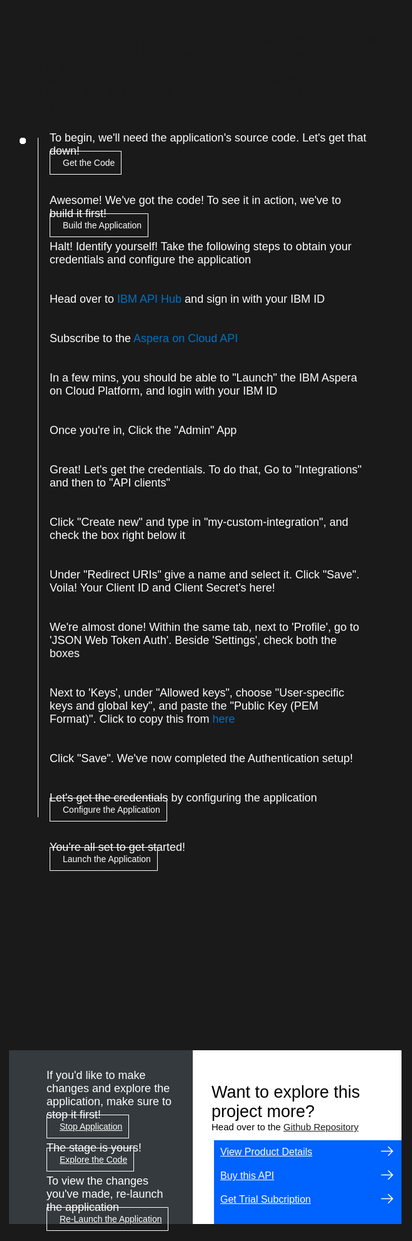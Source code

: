 <html>
<head>
<meta name="viewport" content="width=device-width, initial-scale=1">
<style>
  html,
  div,
  body {
    background-color: #1a1a1a;
    font-family: 'IBM Plex Sans', sans-serif;
    font-size: 18px;
    outline: none;
  }
  body {
    font-family: Helvetica, sans-serif;
  }
  /* The actual timeline (the vertical ruler) */
  .timeline {
    position: absolute;
    max-width: 1200px;
    margin: 0 auto;
    margin-left: 50px;
  }
  .content p {
    margin: 0px;
  }
  .content .afterbutton
  {
    padding-top: 16px;
  }
  /* The actual timeline (the vertical ruler) */
  .timeline::after {
    content: '';
    position: absolute;
    width: 1px;
    background-color: white;
    top: 15px;
    bottom: 80px;
    left: 18px;
    margin-left: -2px;
  }
  /* Container around content */
  .container {
    padding: 0px 0px;
    width: 70%;
    align-content: left;
    margin: 0px 0px 0px 0px;
    margin-left: 25px;
    margin-top: 32px;
  }
  /* The circles on the timeline */
  .container::after {
    content: '';
    position: absolute;
    width: 10px;
    height: 10px;
    right: -6px;
    background-color: white;
    border: 0px solid #FF9F55;
    top: 15px;
    border-radius: 50%;
    z-index: 1;
    margin: 0px 0px 0px 0px;
  }
  /* Place the container to the left */
  .left {
    left: 0px;
  }
  /* Place the container to the right */
  .right {
    left: 0px;
  }
  /* Add arrows to the left container (pointing right) */
  .left::before {
    content: " ";
    height: 0;
    top: 22px;
    width: 0;
    z-index: 1;
    right: 30px;
    border: medium solid white;
    border-width: 10px 0 10px 10px;
    border-color: transparent transparent transparent white;
  }
  /* Fix the circle for containers on the right side */
  .right::after {
    left: -13px;
  }
  /* The actual content */
  .content {
    padding: 5px 10px;
    color: white;
    background: transparent;
  }
  .button.is-dark.is-medium {
    font-family: 'IBM Plex Sans', sans-serif;
    background: transparent;
    border-color: white;
    color: #fff;
    border: 1px solid white;
    padding: 10px;
    padding-left: 20px;
    margin-bottom: 13px;
    border-radius: 0px;
    min-width: 180px;
    font-size: 14px;
    text-align: left;
    min-height: 48px;
    margin: 0px;
    justify-content:left;
  }
  .button.is-dark.is-medium:hover {
    font-family: 'IBM Plex Sans', sans-serif;
    background-color: #2a67f5;
    border-color: white;
    color: #fff;
  }
  .footer {
    display: flex;
    background-color: #343A3E;
    margin: 1450px 0px 0px 20px;
    padding: 0px;
    max-width: 1200px;
  }
  .github-icon {
    min-height: 100%;
    min-width: 100%;
    object-fit: cover;
    object-position: 250% 100px;
    opacity: 15%;
    bottom: 15px;
  }
  .image-content {
    padding: 5px 10px;
    background: transparent;
    color: black;
    position: absolute;
    font-size: 27px;
  }
  .image-div {
    position: relative;
    background-color: white;
    min-width: 50%;
    background-image: linear-gradient(rgba(255,255,255,0.9), rgba(255,255,255,0.9)), url("https://github.com/bodarajeshkumar/Developer-Playground/blob/master/didact/images/git.svg?raw=true");
    background-position: -50% 60px;
    background-repeat: no-repeat;
    padding-top: 20px;
    padding-left: 20px;
  }
  .image-btn {
    position: absolute;
    right: 0;
    bottom: 0%;
    background-color: #0062FF;
    width: 300px;
    padding: 0px;
    padding-bottom: 20px;
  }
  .image-link span 
  {
    float: right;
    font-size: 32px;
    padding-right: 20px;
  }
  .image-btn .image-link:hover
  {   
    text-decoration: none;
    color: white;
    background-color: #0353E9;
  }
  .image-btn  a:hover
  {
    text-decoration: none;
    color: white;
  }
  .image-link {
    color: white;
    display: block;
    padding: 5px 10px 5px 10px;
    line-height: 28px;
    font-size: 16px;
  }
  .header
  {
    margin-left: 20px;
    margin-top: 20px;
  }
  .header .right-content
  {
    float: right;
    width: 45%;
    background-color:#2a67f5;
    min-height:400px;
    padding:20px;
    font-size: 14px;
  }
  .header .right-content h4
  {
    background: none;
    color: white;
    padding-left: 25px;
    padding-right: 25px;
  }
  .header .right-content div
  {
    background: none;
    color: white;
    padding-left: 25px;
    padding-right: 25px;
    font-size: 14px;
    margin-bottom: 10px;
  }
  .header .right-content ul
  {
    margin: 0px;
    margin-left: 25px;
    margin-bottom: 10px;
    line-height: 16px;
  }
  .container a
  {
    color: #0072C3;
    background-color: transparent;
    text-decoration: none;
  }
  .container a:visited
  {
    color: #8C43FC;
    background-color: transparent;
    text-decoration: none;
  }
  .headercontent
  {
    margin-bottom: 25px;
  }
  @media only screen and (max-width: 1200px) {
    .footer {
      margin: 1500px 0px 0px 20px;
    }
  }
  @media only screen and (max-width: 900px) {
    .footer {
      margin: 1800px 0px 0px 20px;
    }
  }
  @media only screen and (max-width: 700px) {
    .footer {
      margin: 2000px 0px 0px 20px;
      height: 650px;
    }
  }
  @media only screen and (max-width: 600px) {
    .footer {
      margin: 2200px 0px 0px 20px;
      height: 650px;
    }
  }
  @media only screen and (max-width: 500px) {
    .footer {
      margin: 2200px 0px 0px 20px;
      height: 650px;
    }
  }
  @media only screen and (max-width: 400px) {
    .footer {
      margin: 2500px 0px 0px 20px;
      height: 750px;
    }
  }
}
</style>
</head>
<body>
   <div class="header">
      <h4 class="title is-3 ">Aspera on Cloud API  Sample Application</h4>
      <div class="headercontent">Aspera on Cloud or (AoC) is Aspera’s on-demand SaaS offering for global content sharing. AoC enables fast, easy, and secure exchange of files and folders of any size between end users, even across separate organizations, in both local and remote locations. Using AoC, organizations can store and readily access files and folders in multiple cloud-based and on-premises storage systems.</div>
   </div>
   <div class="timeline">
      <div class="container right" style="margin-top:0px;padding-top:0px;">
         <div class="content">
            <p>To begin, we'll need the application's source code. Let's get that down!</p>
            <a class="button is-dark is-medium" title="Get the Code" href="didact://?commandId=extension.sendToTerminal&text=AsperaonCloud%7Cget-code%7CAsperaonCloud|git%20clone%20-b%20aspera%20https://github.com/IBM/Developer-Playground.git%20${CHE_PROJECTS_ROOT}/aspera-on-cloud/">Get the Code</a> 
         </div>
      </div>
      <div class="container right">
         <div class="content">
            <p>Awesome! We've got the code! To see it in action, we've to build it first! </p>
            <a class="button is-dark is-medium" title="Build the Application" href="didact://?commandId=extension.sendToTerminal&text=AsperaonCloud%7Cbuild-application%7CAsperaonCloud|cd%20${CHE_PROJECTS_ROOT}/aspera-on-cloud/AoCSampleApp%20%26%26%20npm%20install">Build the Application</a>
            <p class="afterbutton"> Halt! Identify yourself! Take the following steps to obtain your credentials and configure the application </p>
         </div>
      </div>
      <div class="container right">
         <div class="content">
            <p>Head over to <a title="IBM API Hub" href="https://developer.ibm.com/apis/">IBM API Hub</a> and sign in with your IBM ID </p>
         </div>
      </div>
      <div class="container right">
         <div class="content">
            <p>Subscribe to the <a title="AoC Subscribe" href="https://developer.ibm.com/apis/catalog/aspera--aspera-on-cloud-api/Introduction">Aspera on Cloud API</a> </p>
         </div>
      </div>
      <div class="container right">
         <div class="content">
            <p>In a few mins, you should be able to "Launch" the IBM Aspera on Cloud Platform, and login with your IBM ID </p>
         </div>
      </div>
      <div class="container right">
         <div class="content">
            <p>Once you're in, Click the "Admin" App </p>
         </div>
      </div>
      <div class="container right">
         <div class="content">
            <p>Great! Let's get the credentials. To do that, Go to "Integrations" and then to "API clients" </p>
         </div>
      </div>
      <div class="container right">
         <div class="content">
            <p>Click "Create new" and type in "my-custom-integration", and check the box right below it </p>
         </div>
      </div>
      <div class="container right">
         <div class="content">
            <p>Under "Redirect URIs" give a name and select it. Click "Save". Voila! Your Client ID and Client Secret's here! </p>
         </div>
      </div>
      <div class="container right">
         <div class="content">
            <p>We're almost done! Within the same tab, next to 'Profile', go to 'JSON Web Token Auth'. Beside 'Settings', check both the boxes </p>
         </div>
      </div>
      <div class="container right">
         <div class="content">
            <p>Next to 'Keys', under "Allowed keys", choose "User-specific keys and global key", and paste the "Public Key (PEM Format)". Click to copy this from <a href="didact://?commandId=vscode.didact.copyToClipboardCommand&text=-----BEGIN%20PUBLIC%20KEY-----%0AMIICIjANBgkqhkiG9w0BAQEFAAOCAg8AMIICCgKCAgEAyklcsZFn99KW77qMIs8K%0AX5EmATzIsLfwbpOG5B%2BlUMQGsp1kFwqMzSZaf0b4fuyKKBqSCpj8bqhUmUxFkjPM%0AvpIz0zduqLyBDt%2BJMZbD4E6Rxg797WnCHuVVgOK74dYf4KdfiJ0OUua6frqavFL%2B%0AmhvNp6uTCfmLBfWVqnCKjht80zib7n%2BM00Y7zht6ZDTrxcGMH2qtqoYSI77YZGxg%0Andw7SLcehicHVzST7KzepkQvAYMexM%2FeiLeaDj6ymfwflvJHH8J3i9LfBJZ0%2FmUa%0AXbgOSn7VCv5rZB6gpihsic4Gs2nn9I7cxOQS%2FXLmaVfgsGiIpUfNA7cby%2FQ7bf%2Fw%0AuBy6beoI0a5nxr4z8MdrK2e1HXhOnG8TXSFQAulGMOPP6exZaeiWk%2B%2F3xTRFjrsP%0AB8%2FA5iDtvF0BvL6OY868HwnT%2Bvitvtq4JdH1gAY8An0Unh%2BvnZqPhl9jWOjycXQJ%0AHWo8g3P1uqgJL0dkHfBDHObfYTZuiEFjbJgAO3MLesbX7mTSkva5ZA7%2Fo5awKbY7%0AVEgA0p1sSgFxEdYlZKAyra3bAL4iQ9j8B%2F3kPyQDMfYB4lZwV7Qdp%2BiAho7UjYaB%0AbQds3PxeeEmDyI0a2qa6wrxfJllDDGW9b2eGnlZvXZunt57JLHLcJ32YAEYjEm7W%0AowXAMbm9fMi6X5aEyVbqI4cCAwEAAQ%3D%3D%0A-----END%20PUBLIC%20KEY-----%0A">here</a> </p>
         </div>
      </div>
      <div class="container right">
         <div class="content">
            <p>Click "Save". We've now completed the Authentication setup! </p>
         </div>
      </div>
      <div class="container right">
         <div class="content">
            <p>Let's get the credentials by configuring the application</p>
            </p> <a class="button is-dark is-medium" title="Configure the Application" href="didact://?commandId=extension.openFile&text=AsperaonCloud%7Cconfigure-application%7C${CHE_PROJECTS_ROOT}/aspera-on-cloud/AoCSampleApp/.env">Configure the Application</a> 
         </div>
      </div>
      <div class="container right">
         <div class="content">
            <p>You're all set to get started! </p>
            <a class="button is-dark is-medium" title="Launch the Application" href="didact://?commandId=extension.sendToTerminal&text=AsperaonCloud%7Claunch-application%7CAsperaonCloud|cd%20${CHE_PROJECTS_ROOT}/aspera-on-cloud/AoCSampleApp%20%26%26%20npm%20start">Launch the Application</a> 
         </div>
      </div>
   </div>
   <div class="footer">
      <div class="content" style="padding:30px;padding-left:60px;padding-bottom: 0px;">
         <p>If you'd like to make changes and explore the application, make sure to stop it first!</p>
         <a class="button is-dark is-medium" title="Stop Application" href="didact://?commandId=vscode.didact.sendNamedTerminalCtrlC&text=AsperaonCloud">Stop Application</a>
         <p class="afterbutton">The stage is yours!</p>
         <a class="button is-dark is-medium" title="Explore the Code" href="didact://?commandId=extension.openFile&text=AsperaonCloud%7Cexplore-code%7C${CHE_PROJECTS_ROOT}/aspera-on-cloud/AoCSampleApp/services/service.js">Explore the Code</a>
         <p class="afterbutton ">To view the changes you've made, re-launch the application</p>
         <a class="button is-dark is-medium" title="Re-Launch the Application" href="didact://?commandId=extension.sendToTerminal&text=AsperaonCloud%7Crelaunch-application%7CAsperaonCloud|cd%20${CHE_PROJECTS_ROOT}/aspera-on-cloud/AoCSampleApp%20%26%26%20npm%20start">Re-Launch the Application</a> 
      </div>
      <div class="image-div">
         <p class="image-content">Want to explore this project more? <span style="font-size:15px;margin-top:0px;display:block;">Head over to the <a href="https://github.com/IBM/Developer-Playground/tree/aspera">Github Repository</a></span> </p>
         <div class="image-btn">
            <a class="image-link" href="didact://?commandId=extension.openURL&text=AsperaonCloud%7Cview-product-details%7Chttps://www.ibm.com/cloud/aspera" target="_blank">
               View Product Details 
               <span>
                  <svg style="position: absolute; right: 10px;" fill="#ffffff" focusable="false" preserveAspectRatio="xMidYMid meet" xmlns="http://www.w3.org/2000/  svg" width="25" height="25" viewBox="0 0 32 32" aria-hidden="true">
                     <path d="M18 6L16.6 7.4 24.1 15 3 15 3 17 24.1 17 16.6 24.6 18 26 28 16z"></path>
                     <title>Arrow right</title>
                  </svg>
               </span>
            </a>
            <a class="image-link" href="didact://?commandId=extension.openURL&text=AsperaonCloud%7Cbuy-this-product%7Chttps://www.ibm.com/cloud/aspera/pricing" target="_blank">
               Buy this API 
               <span>
                  <svg style="position: absolute; right: 10px;" fill="#ffffff" focusable="false" preserveAspectRatio="xMidYMid meet" xmlns="http://www.w3.org/2000/  svg" width="25" height="25" viewBox="0 0 32 32" aria-hidden="true">
                     <path d="M18 6L16.6 7.4 24.1 15 3 15 3 17 24.1 17 16.6 24.6 18 26 28 16z"></path>
                     <title>Arrow right</title>
                  </svg>
               </span>
            </a>
            <a class="image-link" href="didact://?commandId=extension.openURL&text=AsperaonCloud%7Cget-trial-subscription%7Chttps://www.ibm.com/account/reg/us-en/signup?formid=urx-30538" target="_blank">
               Get Trial Subcription 
               <span>
                  <svg style="position: absolute; right: 10px;" fill="#ffffff" focusable="false" preserveAspectRatio="xMidYMid meet" xmlns="http://www.w3.org/2000/  svg" width="25" height="25" viewBox="0 0 32 32" aria-hidden="true">
                     <path d="M18 6L16.6 7.4 24.1 15 3 15 3 17 24.1 17 16.6 24.6 18 26 28 16z"></path>
                     <title>Arrow right</title>
                  </svg>
               </span>
            </a>
         </div>
      </div>
   </div>
   <br>
   <br> 
</body>
</html>
